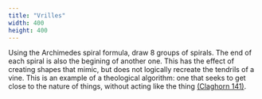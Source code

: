 ```yaml
---
title: "Vrilles"
width: 400
height: 400
---
```


Using the Archimedes spiral formula, draw 8 groups of spirals. The end of each spiral is also the begining of another one. This has the effect of creating shapes that mimic, but does not logically recreate the tendrils of a vine. This is an example of a theological algorithm: one that seeks to get close to the nature of things, without acting like the thing [(Claghorn 141)](https://www.repo.uni-hannover.de/handle/123456789/3768).
